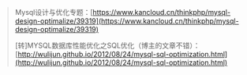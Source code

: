 > Mysql设计与优化专题：[https://www.kancloud.cn/thinkphp/mysql-design-optimalize/39319](https://www.kancloud.cn/thinkphp/mysql-design-optimalize/39319)
>
> \[转\]MYSQL数据库性能优化之SQL优化（博主的文章不错）：[http://wulijun.github.io/2012/08/24/mysql-sql-optimization.html](http://wulijun.github.io/2012/08/24/mysql-sql-optimization.html)



